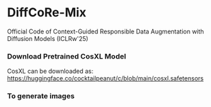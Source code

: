 # DiffCoRe-Mix
Official Code of Context-Guided Responsible Data Augmentation with Diffusion Models (ICLRw'25)

### Download Pretrained CosXL Model
CosXL can be downloaded as: https://huggingface.co/cocktailpeanut/c/blob/main/cosxl.safetensors

### To generate images

